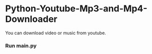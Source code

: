 # Python-Youtube-Mp3-and-Mp4-Downloader
You can download video or music from youtube.

### Run main.py
